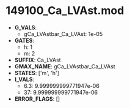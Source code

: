 # 149100_Ca_LVAst.mod

- **G_VALS**:
  - gCa_LVAstbar_Ca_LVAst: 1e-05
- **GATES**:
  - h: 1
  - m: 2
- **SUFFIX**: Ca_LVAst
- **GMAX_NAME**: gCa_LVAstbar_Ca_LVAst
- **STATES**: ['m', 'h']
- **I_VALS**:
  - 6.3: 9.999999999771947e-06
  - 37: 9.999999999771947e-06
- **ERROR_FLAGS**: []
